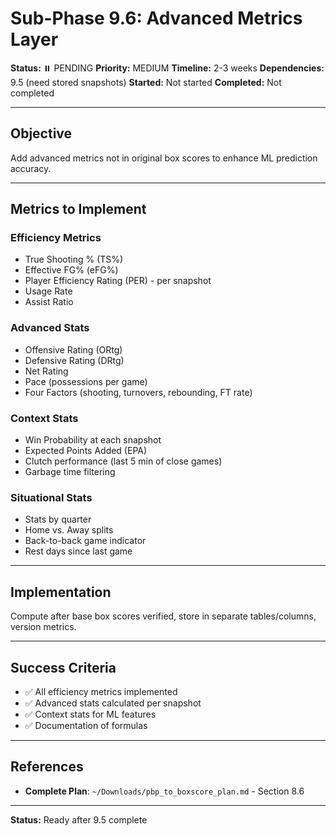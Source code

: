 # Sub-Phase 9.6: Advanced Metrics Layer

**Status:** ⏸️ PENDING
**Priority:** MEDIUM
**Timeline:** 2-3 weeks
**Dependencies:** 9.5 (need stored snapshots)
**Started:** Not started
**Completed:** Not completed

---

## Objective

Add advanced metrics not in original box scores to enhance ML prediction accuracy.

---

## Metrics to Implement

### Efficiency Metrics
- True Shooting % (TS%)
- Effective FG% (eFG%)
- Player Efficiency Rating (PER) - per snapshot
- Usage Rate
- Assist Ratio

### Advanced Stats
- Offensive Rating (ORtg)
- Defensive Rating (DRtg)
- Net Rating
- Pace (possessions per game)
- Four Factors (shooting, turnovers, rebounding, FT rate)

### Context Stats
- Win Probability at each snapshot
- Expected Points Added (EPA)
- Clutch performance (last 5 min of close games)
- Garbage time filtering

### Situational Stats
- Stats by quarter
- Home vs. Away splits
- Back-to-back game indicator
- Rest days since last game

---

## Implementation

Compute after base box scores verified, store in separate tables/columns, version metrics.

---

## Success Criteria

- ✅ All efficiency metrics implemented
- ✅ Advanced stats calculated per snapshot
- ✅ Context stats for ML features
- ✅ Documentation of formulas

---

## References

- **Complete Plan**: `~/Downloads/pbp_to_boxscore_plan.md` - Section 8.6

---

**Status:** Ready after 9.5 complete


